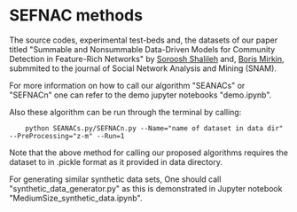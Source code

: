 # SEFNAC methods


The source codes, experimental test-beds and, the datasets of our paper titled 
"Summable and Nonsummable Data-Driven Models for Community Detection in Feature-Rich Networks" by [Soroosh Shalileh](https://www.hse.ru/en/org/persons/316426865) and, [Boris Mirkin](https://www.hse.ru/en/staff/bmirkin), submmited to the journal of Social Network Analysis and Mining (SNAM).


For more information on how to call our algorithm "SEANACs" or "SEFNACn" one can 
refer to the demo jupyter notebooks "demo.ipynb". 

Also these algorithm can be run through the terminal by calling:
        
        python SEANACs.py/SEFNACn.py --Name="name of dataset in data dir" --PreProcessing="z-m" --Run=1 

  Note that the above method for calling our proposed algorithms requires the dataset to in .pickle format as it provided in data directory.  


For generating similar synthetic data sets, One should call "synthetic_data_generator.py" as 
this is demonstrated in Jupyter notebook "MediumSize_synthetic_data.ipynb".

